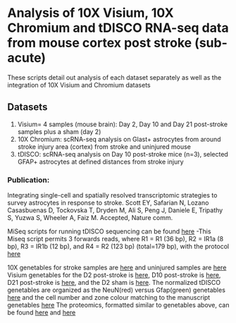 # Analysis of 10X Visium, 10X Chromium and tDISCO RNA-seq data from mouse cortex post stroke (sub-acute)
These scripts detail out analysis of each dataset separately as well as the integration of 10X Visium and Chromium datasets

## Datasets
1) Visium= 4 samples (mouse brain): Day 2, Day 10 and Day 21 post-stroke samples plus a sham (day 2) 
2) 10X Chromium: scRNA-seq analysis on Glast+ astrocytes from around stroke injury area (cortex) from stroke and uninjured mouse
3) tDISCO: scRNA-seq analysis on Day 10 post-stroke mice (n=3), selected GFAP+ astrocytes at defined distances from stroke injury

### Publication:
Integrating single-cell and spatially resolved transcriptomic strategies to survey astrocytes in response to stroke. Scott EY, Safarian N, Lozano Casasbuenas D, Tockovska T, Dryden M, Ali S, Peng J, Daniele E, Tripathy S, Yuzwa S, Wheeler A, Faiz M. Accepted, Nature comm.

MiSeq scripts for running tDISCO sequencing can be found [here](https://data.cyverse.org/dav-anon/iplant/home/eyscott/MiseqScripts/MSQv3_3FWDReads.zip)
-This Miseq script permits 3 forwards reads, where R1 = R1 (36 bp), R2 = IR1a (8 bp), R3 = IR1b (12 bp), and R4 = R2 (123 bp) (total=179 bp), with the protocol [here](https://data.cyverse.org/dav-anon/iplant/home/eyscott/MiseqScripts/Protocol_for_implementing_scripts.docx)  

10X genetables for stroke samples are [here](https://data.cyverse.org/dav-anon/iplant/home/eyscott/Faiz_Maryam__Stroke.tar.gz) and uninjured samples are [here](https://data.cyverse.org/dav-anon/iplant/home/eyscott/Faiz_Maryam__Uninjured.tar.gz)
Visium genetables for the D2 post-stroke is [here](https://data.cyverse.org/dav-anon/iplant/home/eyscott/Faiz_Maryam__V10A06-087-B1.tar.gz), D10 post-stroke is [here](https://data.cyverse.org/dav-anon/iplant/home/eyscott/Faiz_Maryam__V10A06-087-D1.tar.gz), D21 post-stroke is [here](https://data.cyverse.org/dav-anon/iplant/home/eyscott/Faiz_Maryam__V10A06-088-C1.tar.gz), and the D2 sham is [here](https://data.cyverse.org/dav-anon/iplant/home/eyscott/Faiz_Maryam__V10A06-088-B1.tar.gz).
The normalized tDISCO genetables are organized as the NeuN(red) versus Gfap(green) genetables [here](https://data.cyverse.org/dav-anon/iplant/home/eyscott/tDISCO/D10_norm_GvN_norm.xlsx) and the cell number and zone colour matching to the manuscript genetables [here](https://data.cyverse.org/dav-anon/iplant/home/eyscott/tDISCO/D10_Norm_Numbered.xlsx)
The proteomics, formatted similar to genetables above, can be found [here](https://data.cyverse.org/dav-anon/iplant/home/eyscott/tDISCO/Proteomics_Table_tDISCO.xlsx) and [here](https://data.cyverse.org/dav-anon/iplant/home/eyscott/tDISCO/D10_LFQ_untarg_04_09_forDEP.txt)
